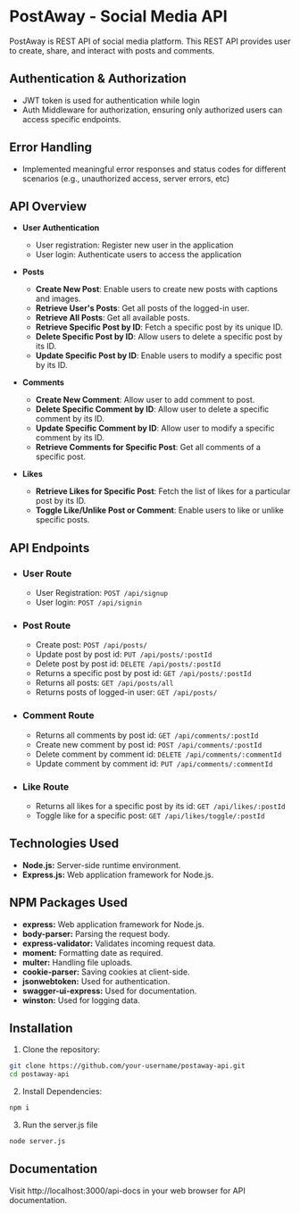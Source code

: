 # PostAway - Social Media API
PostAway is REST API of social media platform. This REST API provides user to create, share, and interact with posts and comments. 

## Authentication & Authorization

- JWT token is used for authentication while login
- Auth Middleware for authorization, ensuring only authorized users can access specific endpoints.

## Error Handling

- Implemented meaningful error responses and status codes for different scenarios (e.g., unauthorized access, server errors, etc)

## API Overview

- **User Authentication**  
    - User registration: Register new user in the application
    - User login: Authenticate users to access the application

- **Posts**  
  - **Create New Post**: Enable users to create new posts with captions and images.
  - **Retrieve User's Posts**: Get all posts of the logged-in user.
  - **Retrieve All Posts**: Get all available posts.
  - **Retrieve Specific Post by ID**: Fetch a specific post by its unique ID.
  - **Delete Specific Post by ID**: Allow users to delete a specific post by its ID.
  - **Update Specific Post by ID**: Enable users to modify a specific post by its ID.

- **Comments**  
  - **Create New Comment**: Allow user to add comment to post.
  - **Delete Specific Comment by ID**: Allow user to delete a specific comment by its ID.
  - **Update Specific Comment by ID**: Allow user to modify a specific comment by its ID.
  - **Retrieve Comments for Specific Post**: Get all comments of a specific post.

- **Likes**
  - **Retrieve Likes for Specific Post**: Fetch the list of likes for a particular post by its ID.
  - **Toggle Like/Unlike Post or Comment**: Enable users to like or unlike specific posts.


## API Endpoints

- ### User Route
    - User Registration: `POST /api/signup` 
    - User login: `POST /api/signin`

- ### Post Route
    - Create post: `POST /api/posts/`
    - Update post by post id: `PUT /api/posts/:postId` 
    - Delete post by post id: `DELETE /api/posts/:postId`
    - Returns a specific post by post id: `GET /api/posts/:postId`
    - Returns all posts: `GET /api/posts/all`
    - Returns posts of logged-in user: `GET /api/posts/`

 - ### Comment Route
    - Returns all comments by post id: `GET /api/comments/:postId`
    - Create new comment by post id: `POST /api/comments/:postId`
    - Delete comment by comment id: `DELETE /api/comments/:commentId`
    - Update comment by comment id: `PUT /api/comments/:commentId`

 - ### Like Route
    - Returns all likes for a specific post by its id: `GET /api/likes/:postId`
    - Toggle like for a specific post: `GET /api/likes/toggle/:postId`    


## Technologies Used

- **Node.js:** Server-side runtime environment.
- **Express.js:** Web application framework for Node.js.

## NPM Packages Used

- **express:** Web application framework for Node.js.
- **body-parser:** Parsing the request body.
- **express-validator:** Validates incoming request data.
- **moment:** Formatting date as required.
- **multer:** Handling file uploads.
- **cookie-parser:** Saving cookies at client-side.
- **jsonwebtoken:** Used for authentication.
- **swagger-ui-express:** Used for documentation.
- **winston:** Used for logging data.


## Installation

1. Clone the repository:

```bash
git clone https://github.com/your-username/postaway-api.git
cd postaway-api
```

2. Install Dependencies:

```bash
npm i
```

3. Run the server.js file

```bash
node server.js
```

## Documentation

Visit http://localhost:3000/api-docs in your web browser for API documentation.